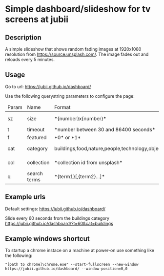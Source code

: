 # Simple dashboard/slideshow for tv screens at jubii

## Description

A simple slideshow that shows random fading images at 1920x1080 resolution from https://source.unsplash.com/. The image fades out and reloads every 5 minutes.

## Usage

Go to url: https://jubii.github.io/dashboard/

Use the following querystring parameters to configure the page:

<table>
    <thead>
        <tr>
            <td>Param</td>
            <td>Name</td>
            <td>Format</td>
            <td>Param</td>
        </tr>
    </thead>
    <tbody>
        <tr><td>sz</td><td>size</td><td>*{number}x{number}*</td><td>*screen size*</td></tr>
        <tr><td>t</td><td>timeout</td><td>*number between 30 and 86400 seconds*</td><td>900</td></tr>
        <tr><td>f</td><td>featured</td><td>*0* or *1*</td><td>1</td></tr>
        <tr><td>cat</td><td>category</td><td>buildings,food,nature,people,technology,objects</td><td>*not set*</td></tr>
        <tr><td>col</td><td>collection</td><td>*collection id from unsplash*</td><td>*not set*</td></tr>
        <tr><td>q</td><td>search terms</td><td>*{term1}[,{term2}...]*</td><td>*not set*</td></tr>
    </tbody>
</table>

## Example urls

Default settings:
    https://jubii.github.io/dashboard/

Slide every 60 seconds from the buildings category
    https://jubii.github.io/dashboard/?t=60&cat=buildings

## Example windows shortcut

To startup a chrome instace on a machine at power-on use something like the following:

    "[path to chrome]\chrome.exe" --start-fullscreen --new-window https://jubii.github.io/dashboard/ --window-position=0,0
